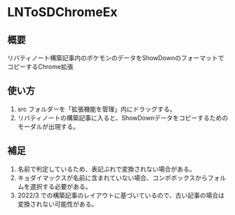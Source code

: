 # LNToSDChromeEx

## 概要
リバティノート構築記事内のポケモンのデータをShowDownのフォーマットでコピーするChrome拡張

## 使い方
1. src フォルダーを「拡張機能を管理」内にドラッグする。
2. リバティノートの構築記事に入ると、ShowDownデータをコピーするためのモーダルが出現する。

## 補足
1. 名前で判定しているため、表記ぶれで変換されない場合がある。
2. キョダイマックスが名前に含まれていない場合、コンボボックスからフォルムを選択する必要がある。
3. 2022/3 での構築記事のレイアウトに基づいているので、古い記事の場合は変換されない可能性がある。